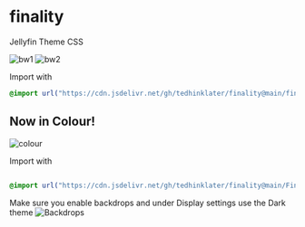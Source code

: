 # finality
Jellyfin Theme CSS

![bw1](https://i.imgur.com/xdrXMVK.png)
![bw2](https://i.imgur.com/hLGcQ5L.png)

Import with

```css
@import url("https://cdn.jsdelivr.net/gh/tedhinklater/finality@main/finality.css");

```

## Now in Colour!
![colour](https://i.imgur.com/PkUwErw.png)

Import with

```css

@import url("https://cdn.jsdelivr.net/gh/tedhinklater/finality@main/Finality-Coloured.css");

```

Make sure you enable backdrops and under Display settings use the Dark theme
![Backdrops](https://i.imgur.com/18D9IO3.png)
